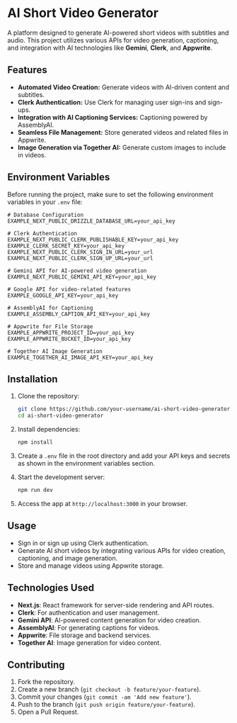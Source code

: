 # AI Short Video Generator

A platform designed to generate AI-powered short videos with subtitles and audio. This project utilizes various APIs for video generation, captioning, and integration with AI technologies like **Gemini**, **Clerk**, and **Appwrite**.

## Features
- **Automated Video Creation:** Generate videos with AI-driven content and subtitles.
- **Clerk Authentication:** Use Clerk for managing user sign-ins and sign-ups.
- **Integration with AI Captioning Services:** Captioning powered by AssemblyAI.
- **Seamless File Management:** Store generated videos and related files in Appwrite.
- **Image Generation via Together AI:** Generate custom images to include in videos.

## Environment Variables

Before running the project, make sure to set the following environment variables in your `.env` file:

```env
# Database Configuration
EXAMPLE_NEXT_PUBLIC_DRIZZLE_DATABASE_URL=your_api_key

# Clerk Authentication
EXAMPLE_NEXT_PUBLIC_CLERK_PUBLISHABLE_KEY=your_api_key
EXAMPLE_CLERK_SECRET_KEY=your_api_key
EXAMPLE_NEXT_PUBLIC_CLERK_SIGN_IN_URL=your_url
EXAMPLE_NEXT_PUBLIC_CLERK_SIGN_UP_URL=your_url

# Gemini API for AI-powered video generation
EXAMPLE_NEXT_PUBLIC_GEMINI_API_KEY=your_api_key

# Google API for video-related features
EXAMPLE_GOOGLE_API_KEY=your_api_key

# AssemblyAI for Captioning
EXAMPLE_ASSEMBLY_CAPTION_API_KEY=your_api_key

# Appwrite for File Storage
EXAMPLE_APPWRITE_PROJECT_ID=your_api_key
EXAMPLE_APPWRITE_BUCKET_ID=your_api_key

# Together AI Image Generation
EXAMPLE_TOGETHER_AI_IMAGE_API_KEY=your_api_key
```

## Installation

1. Clone the repository:

   ```bash
   git clone https://github.com/your-username/ai-short-video-generator.git
   cd ai-short-video-generator
   ```

2. Install dependencies:

   ```bash
   npm install
   ```

3. Create a `.env` file in the root directory and add your API keys and secrets as shown in the environment variables section.

4. Start the development server:

   ```bash
   npm run dev
   ```

5. Access the app at `http://localhost:3000` in your browser.

## Usage

- Sign in or sign up using Clerk authentication.
- Generate AI short videos by integrating various APIs for video creation, captioning, and image generation.
- Store and manage videos using Appwrite storage.

## Technologies Used
- **Next.js**: React framework for server-side rendering and API routes.
- **Clerk**: For authentication and user management.
- **Gemini API**: AI-powered content generation for video creation.
- **AssemblyAI**: For generating captions for videos.
- **Appwrite**: File storage and backend services.
- **Together AI**: Image generation for video content.

## Contributing

1. Fork the repository.
2. Create a new branch (`git checkout -b feature/your-feature`).
3. Commit your changes (`git commit -am 'Add new feature'`).
4. Push to the branch (`git push origin feature/your-feature`).
5. Open a Pull Request.
